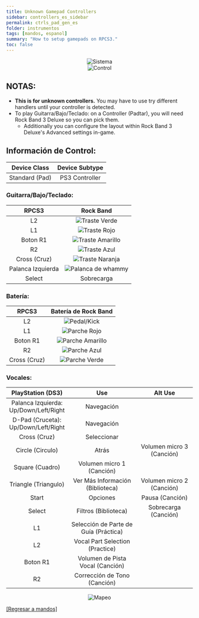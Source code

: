 ```yaml
---
title: Unknown Gamepad Controllers
sidebar: controllers_es_sidebar
permalink: ctrls_pad_gen_es
folder: instrumentos
tags: [mandos, espanol]
summary: "How to setup gamepads on RPCS3."
toc: false
---
```


<div align="center"> <img src="https://carlmylo.github.io/docu-rpcs3/images/instruments/plat/myst.png" alt="Sistema" title="Sistema"></div>

<div align="center"> <img src="https://carlmylo.github.io/docu-rpcs3/images/instruments/cont/mystcontrollers.png" alt="Control" title="Control"></div>

## NOTAS:

* **This is for unknown controllers.** You may have to use try different handlers until your controller is detected.
* To play Guitarra/Bajo/Teclado: on a Controller (Padtar), you will need Rock Band 3 Deluxe so you can pick them.
	- Additionally you can configure the layout within Rock Band 3 Deluxe's Advanced settings in-game.

## Información de Control:

| Device Class | Device Subtype |
|:------------------:|:---------------------:|
| Standard (Pad) | PS3 Controller |

### Guitarra/Bajo/Teclado:

| **RPCS3**          | **Rock Band** |
|:------------------:|:---------------------:|
| L2 | ![Traste Verde](https://carlmylo.github.io/docu-rpcs3/images/btns/gtrs/gf.png "Traste Verde") |
| L1 | ![Traste Rojo](https://carlmylo.github.io/docu-rpcs3/images/btns/gtrs/rf.png "Traste Rojo") |
| Boton R1 | ![Traste Amarillo](https://carlmylo.github.io/docu-rpcs3/images/btns/gtrs/yf.png "Traste Amarillo") |
| R2 | ![Traste Azul](https://carlmylo.github.io/docu-rpcs3/images/btns/gtrs/bf.png "Traste Azul") |
| Cross (Cruz) | ![Traste Naranja](https://carlmylo.github.io/docu-rpcs3/images/btns/gtrs/of.png "Traste Naranja") |
| Palanca Izquierda | ![Palanca de whammy](https://carlmylo.github.io/docu-rpcs3/images/btns/gtrs/wb.png "Palanca de whammy") |
| Select | Sobrecarga |

### Batería: 

| **RPCS3**    | **Batería de Rock Band** |
|:--------:|:-------------------:|
| L2 | ![Pedal/Kick](https://carlmylo.github.io/docu-rpcs3/images/btns/drms/rb/kp.png "Pedal/Kick") |
| L1 | ![Parche Rojo](https://carlmylo.github.io/docu-rpcs3/images/btns/drms/rb/rp.png "Parche Rojo") |
| Boton R1 | ![Parche Amarillo](https://carlmylo.github.io/docu-rpcs3/images/btns/drms/rb/yp.png "Parche Amarillo") |
| R2 | ![Parche Azul](https://carlmylo.github.io/docu-rpcs3/images/btns/drms/rb/bp.png "Parche Azul") |
| Cross (Cruz) | ![Parche Verde](https://carlmylo.github.io/docu-rpcs3/images/btns/drms/rb/gp.png "Parche Verde") |

### Vocales:

| **PlayStation (DS3)** | **Use** | **Alt Use** |
|:---------------------:|:-------------------------------:|:-------------------:|
| Palanca Izquierda: <br> Up/Down/Left/Right | Navegación | |
| D-Pad (Cruceta): <br> Up/Down/Left/Right | Navegación | |
| Cross (Cruz) | Seleccionar | |
| Circle (Circulo) | Atrás | Volumen micro 3 (Canción) |
| Square (Cuadro) | Volumen micro 1 (Canción) | |
| Triangle (Triangulo) | Ver Más Información (Biblioteca) | Volumen micro 2 (Canción) |
| Start | Opciones | Pausa (Canción) |
| Select | Filtros (Biblioteca) | Sobrecarga (Canción) |
| L1 | Selección de Parte de Guía (Práctica) | |
| L2 | Vocal Part Selection (Practice) | |
| Boton R1 | Volumen de Pista Vocal (Canción) | |
| R2 | Corrección de Tono (Canción) | |

<div align="center"> <img src="https://carlmylo.github.io/docu-rpcs3/images/instruments/maps/mystmapping.png" alt="Mapeo" title="Mapeo"></div>

[[Regresar a mandos]](https://carlmylo.github.io/docu-rpcs3/ctrls_pads_es)